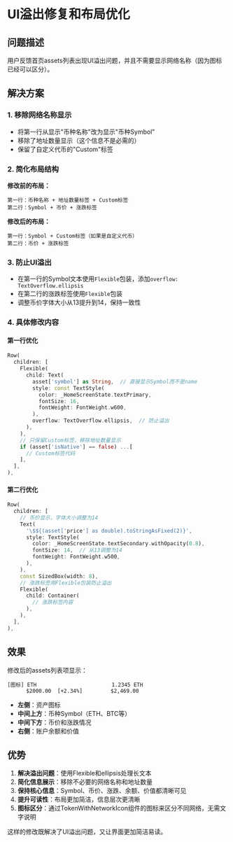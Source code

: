 # UI溢出修复和布局优化

## 问题描述

用户反馈首页assets列表出现UI溢出问题，并且不需要显示网络名称（因为图标已经可以区分）。

## 解决方案

### 1. 移除网络名称显示

- 将第一行从显示"币种名称"改为显示"币种Symbol"
- 移除了地址数量显示（这个信息不是必需的）
- 保留了自定义代币的"Custom"标签

### 2. 简化布局结构

**修改前的布局：**
```
第一行：币种名称 + 地址数量标签 + Custom标签
第二行：Symbol + 币价 + 涨跌标签
```

**修改后的布局：**
```
第一行：Symbol + Custom标签（如果是自定义代币）
第二行：币价 + 涨跌标签
```

### 3. 防止UI溢出

- 在第一行的Symbol文本使用`Flexible`包装，添加`overflow: TextOverflow.ellipsis`
- 在第二行的涨跌标签使用`Flexible`包装
- 调整币价字体大小从13提升到14，保持一致性

### 4. 具体修改内容

#### 第一行优化
```dart
Row(
  children: [
    Flexible(
      child: Text(
        asset['symbol'] as String,  // 直接显示Symbol而不是name
        style: const TextStyle(
          color: _HomeScreenState.textPrimary,
          fontSize: 16,
          fontWeight: FontWeight.w600,
        ),
        overflow: TextOverflow.ellipsis,  // 防止溢出
      ),
    ),
    // 只保留Custom标签，移除地址数量显示
    if (asset['isNative'] == false) ...[
      // Custom标签代码
    ],
  ],
),
```

#### 第二行优化
```dart
Row(
  children: [
    // 币价显示，字体大小调整为14
    Text(
      '\$${(asset['price'] as double).toStringAsFixed(2)}',
      style: TextStyle(
        color: _HomeScreenState.textSecondary.withOpacity(0.8),
        fontSize: 14,  // 从13调整为14
        fontWeight: FontWeight.w500,
      ),
    ),
    const SizedBox(width: 8),
    // 涨跌标签用Flexible包装防止溢出
    Flexible(
      child: Container(
        // 涨跌标签内容
      ),
    ),
  ],
),
```

## 效果

修改后的assets列表项显示：

```
[图标] ETH                        1.2345 ETH
      $2000.00  [+2.34%]         $2,469.00
```

- **左侧**：资产图标
- **中间上方**：币种Symbol（ETH、BTC等）
- **中间下方**：币价和涨跌情况
- **右侧**：账户余额和价值

## 优势

1. **解决溢出问题**：使用Flexible和ellipsis处理长文本
2. **简化信息展示**：移除不必要的网络名称和地址数量
3. **保持核心信息**：Symbol、币价、涨跌、余额、价值都清晰可见
4. **提升可读性**：布局更加简洁，信息层次更清晰
5. **图标区分**：通过TokenWithNetworkIcon组件的图标来区分不同网络，无需文字说明

这样的修改既解决了UI溢出问题，又让界面更加简洁易读。